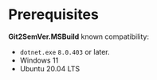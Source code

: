 ﻿---
uid: git2semver-msbuild-prerequisites
---

#  Prerequisites

**Git2SemVer.MSBuild** known compatibility:

* `dotnet.exe` `8.0.403` or later.
* Windows 11
* Ubuntu 20.04 LTS

